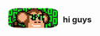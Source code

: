 <div style="display: flex; align-items: center;">
    <img src="media/ape.gif" style="width: 100px; height: 40px; object-fit: cover; border-radius: 20%; margin-right: 10px;">
    <h3 style="margin: 10;">hi guys</h3>
</div>
